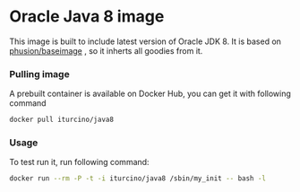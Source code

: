 # Oracle Java 8 image

This image is built to include latest version of Oracle JDK 8. It is based on [phusion/baseimage](https://github.https://registry.hub.docker.com/u/phusion/baseimage/) , so it inherts all goodies from it.

### Pulling image

A prebuilt container is available on Docker Hub, you can get it with following command

```sh
docker pull iturcino/java8
```

### Usage

To test run it, run following command:
```sh
docker run --rm -P -t -i iturcino/java8 /sbin/my_init -- bash -l
```

